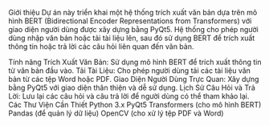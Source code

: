 Giới thiệu
  Dự án này triển khai một hệ thống trích xuất văn bản dựa trên mô hình BERT (Bidirectional Encoder Representations from Transformers) với giao diện người dùng được xây dựng bằng PyQt5. Hệ thống cho phép người dùng nhập văn bản hoặc tải tài liệu lên, sau đó sử dụng BERT để trích xuất thông tin hoặc trả lời các câu hỏi liên quan đến văn bản.

Tính năng
  Trích Xuất Văn Bản: Sử dụng mô hình BERT để trích xuất thông tin từ văn bản đầu vào.
  Tải Tài Liệu: Cho phép người dùng tải các tài liệu văn bản từ các tệp Word hoặc PDF.
  Giao Diện Người Dùng Trực Quan: Xây dựng bằng PyQt5 với giao diện thân thiện và dễ sử dụng.
  Lịch Sử Câu Hỏi và Trả Lời: Lưu lại các câu hỏi và câu trả lời để người dùng có thể tham khảo lại.
Các Thư Viện Cần Thiết
  Python 3.x
  PyQt5
  Transformers (cho mô hình BERT)
  Pandas (để quản lý dữ liệu)
  OpenCV (cho xử lý tệp PDF và Word)
